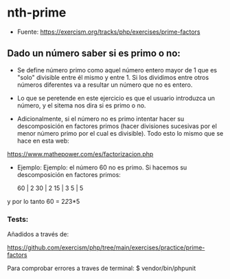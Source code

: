# nth-prime

- Fuente: https://exercism.org/tracks/php/exercises/prime-factors

## Dado un número saber si es primo o no:

- Se define número primo como aquel número entero mayor de 1 que es "solo" divisible entre él mismo y entre 1. Si los dividimos entre otros números diferentes va a resultar un número que no es entero.

- Lo que se peretende en este ejercicio es que el usuario introduzca un número, y el sitema nos dira si es primo o no.

- Adicionalmente, si el número no es primo intentar hacer su descomposición en factores primos (hacer divisiones sucesivas por el menor número primo por el cual es divisible). Todo esto lo mismo que se hace en esta web:

https://www.mathepower.com/es/factorizacion.php

- Ejemplo: 
    Ejemplo: el número 60 no es primo. Si hacemos su descomposición en factores primos:

    60 | 2
    30 | 2
    15 | 3
    5  | 5

y por lo tanto 60 = 2*2*3*5

### Tests:

Añadidos a través de: 

https://github.com/exercism/php/tree/main/exercises/practice/prime-factors

Para comprobar errores a traves de terminal: 
$ vendor/bin/phpunit

    
